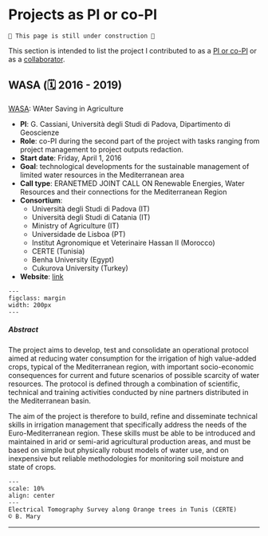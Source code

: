 # Projects as PI or co-PI


```{warning}
🚧 This page is still under construction 🚧
```
This section is intended to list the project I contributed to as a [PI or co-PI](project_list) or as a [collaborator](project_list_others).
 
## WASA (🗓️ 2016 - 2019)

[WASA](https://www.era-learn.eu/network-information/networks/eranetmed/eranetmed-joint-call-on-renewable-energies-water/water-saving-in-agriculture-technological-developments-for-the-sustainable-management-of-limited-water-resources-in-the-mediterranean-area): WAter Saving in Agriculture

- **PI**: G. Cassiani, Università degli Studi di Padova, Dipartimento di Geoscienze
- **Role**: co-PI during the second part of the project with tasks ranging from project management to project outputs redaction.
- **Start date**: Friday, April 1, 2016
- **Goal**: technological developments for the sustainable management of limited water resources in the Mediterranean area
- **Call type**: ERANETMED JOINT CALL ON Renewable Energies, Water Resources and their connections for the Mediterranean Region
- **Consortium**: 
	- Università degli Studi di Padova (IT)
	- Università degli Studi di Catania (IT)
	- Ministry of Agriculture (IT)
	- Universidade de Lisboa (PT)
	- Institut Agronomique et Veterinaire Hassan II (Morocco)
	- CERTE (Tunisia)
	- Benha University  (Egypt)
	- Cukurova University  (Turkey)
- **Website**: [link](https://www.era-learn.eu/network-information/networks/eranetmed/eranetmed-joint-call-on-renewable-energies-water/water-saving-in-agriculture-technological-developments-for-the-sustainable-management-of-limited-water-resources-in-the-mediterranean-area)

```{figure} /img/WASALogo.png
---
figclass: margin
width: 200px
---
```


##### Abstract

The project aims to develop, test and consolidate an operational protocol aimed at reducing water consumption for the irrigation of high value-added crops, typical of the Mediterranean region, with important socio-economic consequences for current and future scenarios of possible scarcity of water resources. The protocol is defined through a combination of scientific, technical and training activities conducted by nine partners distributed in the Mediterranean basin.

The aim of the project is therefore to build, refine and disseminate technical skills in irrigation management that specifically address the needs of the Euro-Mediterranean region. These skills must be able to be introduced and maintained in arid or semi-arid agricultural production areas, and must be based on simple but physically robust models of water use, and on inexpensive but reliable methodologies for monitoring soil moisture and state of crops.


```{figure} ../img/20170928_121513_copy_BMARY.jpg
---
scale: 10%
align: center
---
Electrical Tomography Survey along Orange trees in Tunis (CERTE)
© B. Mary
```
---
